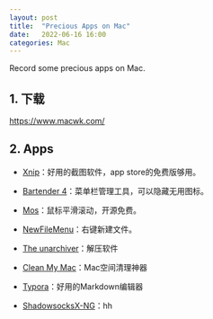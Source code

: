 ```yaml
---
layout: post
title:  "Precious Apps on Mac"
date:   2022-06-16 16:00 
categories: Mac
---
```




Record some precious apps on Mac.

## 1. 下载

https://www.macwk.com/

## 2. Apps

- [Xnip](https://itunes.apple.com/cn/app/xnip/id1221250572?mt=12)：好用的截图软件，app store的免费版够用。

- [Bartender 4](https://www.macwk.com/soft/bartender-4)：菜单栏管理工具，可以隐藏无用图标。

- [Mos](https://mos.caldis.me/)：鼠标平滑滚动，开源免费。

- [NewFileMenu](https://www.macwk.com/soft/new-file-menu)：右键新建文件。

- [The unarchiver](https://itunes.apple.com/us/app/the-unarchiver/id425424353?mt=12)：解压软件

- [Clean My Mac](https://www.macwk.com/soft/cleanmymac-x)：Mac空间清理神器

- [Typora](https://www.macwk.com/soft/typora)：好用的Markdown编辑器

- [ShadowsocksX-NG](https://github.com/shadowsocks/ShadowsocksX-NG/releases)：hh

  


